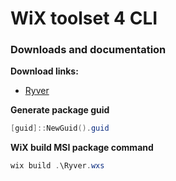 # WiX toolset 4 CLI
### Downloads and documentation
<b>Download links:</b> <br /> 
* [Ryver](https://ryver.com/downloads/) <br />

<b>Generate package guid</b>
```powershell
[guid]::NewGuid().guid
```

<b>WiX build MSI package command</b>
```powershell
wix build .\Ryver.wxs
```